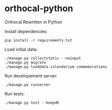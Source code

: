# orthocal-python
Orthocal Rewritten in Python

Install dependencies:

	pip install -r requirements.txt

Load initial data:

	./manage.py collectstatic --noinput
	./manage.py migrate
	./manage.py loaddata calendarium commemorations

Run developement server:

	./manage.py runserver

Run tests:

	./manage.py test --keepdb
